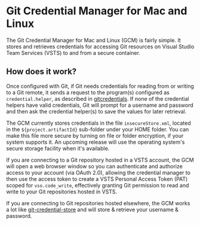 Git Credential Manager for Mac and Linux
========================================
The Git Credential Manager for Mac and Linux (GCM) is fairly simple. It stores and retrieves credentials for accessing Git resources on Visual Studio Team Services (VSTS) to and from a secure container.

How does it work?
-----------------
Once configured with Git, if Git needs credentials for reading from or writing to a Git remote, it sends a request to the program(s) configured as `credential.helper`, as described in [gitcredentials](http://git-scm.com/docs/gitcredentials.html).  If none of the credential helpers have valid credentials, Git will prompt for a username and password and then ask the credential helper(s) to save the values for later retrieval.

The GCM currently stores credentials in the file `insecureStore.xml`, located in the `${project.artifactId}` sub-folder under your HOME folder.  You can make this file more secure by turning on file or folder encryption, if your system supports it.  An upcoming release will use the operating system's secure storage facility when it's available.

If you are connecting to a Git repository hosted in a VSTS account, the GCM will open a web browser window so you can authenticate and authorize access to your account (via OAuth 2.0), allowing the credential manager to then use the access token to create a VSTS Personal Access Token (PAT) scoped for `vso.code_write`, effectively granting Git permission to read and write to your Git repositories hosted in VSTS.

If you are connecting to Git repositories hosted elsewhere, the GCM works a lot like [git-credential-store](http://git-scm.com/docs/git-credential-store) and will store & retrieve your username & password.
